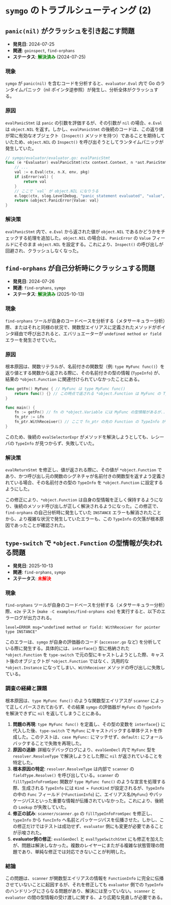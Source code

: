 # `symgo` のトラブルシューティング (2)

## `panic(nil)` がクラッシュを引き起こす問題

-   **発見日**: 2024-07-25
-   **関連**: `goinspect`, `find-orphans`
-   **ステータス**: <span style="color:green; font-weight:bold">解決済み</span> (2024-07-25)

### 現象

`symgo` が `panic(nil)` を含むコードを分析すると、`evaluator.Eval` 内で Go のランタイムパニック（nil ポインタ逆参照）が発生し、分析全体がクラッシュする。

### 原因

`evalPanicStmt` は `panic` の引数を評価するが、その引数が `nil` の場合、`e.Eval` は `object.NIL` を返す。しかし、`evalPanicStmt` の後続のコードは、この返り値が常に有効なオブジェクト（`Inspect()` メソッドを持つ）であることを期待していたため、`object.NIL` の `Inspect()` を呼び出そうとしてランタイムパニックが発生していた。

```go
// symgo/evaluator/evaluator.go: evalPanicStmt
func (e *Evaluator) evalPanicStmt(ctx context.Context, n *ast.PanicStmt, env *object.Environment, pkg *scan.PackageInfo) object.Object {
	// ...
	val := e.Eval(ctx, n.X, env, pkg)
	if isError(val) {
		return val
	}
	// ここで `val` が object.NIL になりうる
	e.logc(ctx, slog.LevelDebug, "panic statement evaluated", "value", val.Inspect()) // val.Inspect() でパニック
	return &object.PanicError{Value: val}
}
```

### 解決策

`evalPanicStmt` 内で、`e.Eval` から返された値が `object.NIL` であるかどうかをチェックする処理を追加した。`object.NIL` の場合は、`PanicError` の `Value` フィールドにそのまま `object.NIL` を設定する。これにより、`Inspect()` の呼び出しが回避され、クラッシュしなくなった。

## `find-orphans` が自己分析時にクラッシュする問題

-   **発見日**: 2024-07-26
-   **関連**: `find-orphans`, `symgo`
-   **ステータス**: <span style="color:green; font-weight:bold">解決済み</span> (2025-10-13)

### 現象

`find-orphans` ツールが自身のコードベースを分析する（メタサーキュラー分析）際、またはそれと同様の状況で、関数型エイリアスに定義されたメソッドがポインタ経由で呼び出されると、エバリュエーターが `undefined method or field` エラーを発生させていた。

### 原因

根本原因は、関数リテラルが、名前付きの関数型（例: `type MyFunc func()`）を返り値とする関数から返される際に、その名前付きの型の情報 (`TypeInfo`) が、結果の `*object.Function` に関連付けられていなかったことにある。

```go
func getFn() MyFunc { // MyFunc は type MyFunc func()
    return func() {} // この時点で返される *object.Function は MyFunc の TypeInfo を持たない
}

func main() {
    fn := getFn() // fn の *object.Variable には MyFunc の型情報があるが...
    fn_ptr := &fn
    fn_ptr.WithReceiver() // ここで fn_ptr の先の Function の TypeInfo が見つからずエラー
}
```

このため、後続の `evalSelectorExpr` がメソッドを解決しようとしても、レシーバの `TypeInfo` が見つからず、失敗していた。

### 解決策

`evalReturnStmt` を修正し、値が返される際に、その値が `*object.Function` であり、かつ呼び出し元の関数のシグネチャが名前付きの関数型を返すよう定義されている場合、その名前付きの型の `TypeInfo` を `*object.Function` に設定するようにした。

この修正により、`*object.Function` は自身の型情報を正しく保持するようになり、後続のメソッド呼び出しが正しく解決されるようになった。この修正で、`find-orphans` の自己分析時に発生していた `INSTANCE` エラーも解消されたことから、より複雑な状況で発生していたエラーも、この `TypeInfo` の欠落が根本原因であったことが確認された。

## `type-switch` で `*object.Function` の型情報が失われる問題

-   **発見日**: 2025-10-13
-   **関連**: `find-orphans`, `symgo`
-   **ステータス**: <span style="color:red; font-weight:bold">未解決</span>

### 現象

`find-orphans` ツールが自身のコードベースを分析する（メタサーキュラー分析）際、`e2e` テスト (`make -C examples/find-orphans e2e`) を実行すると、以下のエラーログが出力される。

```
level=ERROR msg="undefined method or field: WithReceiver for pointer type INSTANCE"
```

このエラーは、`symgo` が自身の評価器のコード (`accessor.go` など) を分析している際に発生する。具体的には、`interface{}` 型に格納された `*object.Function` を `type-switch` で元の型にキャストしようとした際、キャスト後のオブジェクトが `*object.Function` ではなく、汎用的な `*object.Instance` になってしまい、`WithReceiver` メソッドの呼び出しに失敗している。

### 調査の経緯と課題

根本原因は、`type MyFunc func()` のような関数型エイリアスが `scanner` によって正しくパースされておらず、その結果 `symgo` の評価器が `MyFunc` の `TypeInfo` を解決できずに `nil` を返してしまうことにある。

1.  **問題の再現**: `type MyFunc func()` を定義し、その型の変数を `interface{}` に代入した後、`type-switch` で `MyFunc` にキャストバックする単体テストを作成した。このテストは、`case MyFunc:` にマッチせず、`default:` にフォールバックすることで失敗を再現した。
2.  **原因の追跡**: 詳細なデバッグログにより、`evalGenDecl` 内で `MyFunc` 型を `resolver.ResolveType` で解決しようとした際に `nil` が返されていることを特定した。
3.  **根本原因の特定**: `resolver.ResolveType` は内部で `scanner` の `fieldType.Resolve()` を呼び出している。`scanner` の `fillTypeInfoFromSpec` 関数が `type MyFunc func()` のような宣言を処理する際、生成される `TypeInfo` には `Kind = FuncKind` が設定されるが、`TypeInfo` の中の `Func` フィールド (`*FunctionInfo`) に、エイリアス名(`MyFunc`) やパッケージパスといった重要な情報が伝播されていなかった。これにより、後続の `Lookup` が失敗していた。
4.  **修正の試み**: `scanner/scanner.go` の `fillTypeInfoFromSpec` を修正し、`typeInfo` から `funcInfo` へ名前とパッケージパスを伝播させた。しかし、この修正だけではテストは成功せず、`evaluator` 側にも変更が必要であることが示唆された。
5.  **evaluator側の修正**: `evalGenDecl` と `evalTypeSwitchStmt` にも修正を加えたが、問題は解決しなかった。複数のレイヤーにまたがる複雑な状態管理の問題であり、単純な修正では対応できないことが判明した。

### 結論

この問題は、`scanner` が関数型エイリアスの情報を `FunctionInfo` に完全に伝播させていないことに起因するが、それを修正しても `evaluator` 側での `TypeInfo` のハンドリングにさらなる問題があり、解決には至っていない。`scanner` と `evaluator` の間の型情報の受け渡しに関する、より広範な見直しが必要である。